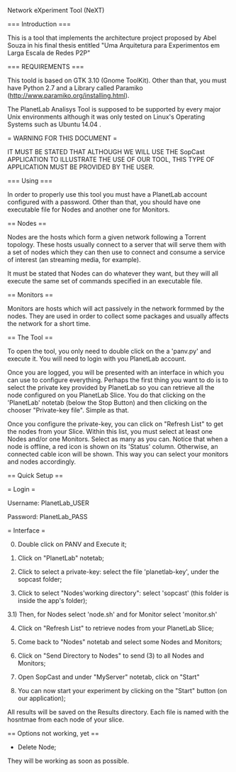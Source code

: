 Network eXperiment Tool (NeXT)

=== Introduction ===

This is a tool that implements the architecture project proposed by Abel Souza in his final 
thesis entitled "Uma Arquitetura para Experimentos em Larga Escala de Redes P2P"

=== REQUIREMENTS ===

This toold is based on GTK 3.10 (Gnome ToolKit). Other than that, you must have Python 2.7 and a Library called Paramiko (http://www.paramiko.org/installing.html).

The PlanetLab Analisys Tool is supposed to be supported by every major Unix environments although it was only tested on Linux's Operating Systems such as Ubuntu 14.04 .

= WARNING FOR THIS DOCUMENT =

IT MUST BE STATED THAT ALTHOUGH WE WILL USE THE SopCast APPLICATION TO ILLUSTRATE THE USE OF OUR TOOL, THIS TYPE OF APPLICATION MUST BE PROVIDED BY THE USER.

=== Using ===

In order to properly use this tool you must have a PlanetLab account configured with a password. Other than that, you should have one executable file for Nodes and another one for Monitors.

== Nodes ==

Nodes are the hosts which form a given network following a Torrent topology. These hosts usually connect to a server that will serve them with a set of nodes which they can then use to connect and consume a service of interest (an streaming media, for example). 

It must be stated that Nodes can do whatever they want, but they will all execute the same set of commands specified in an executable file.

== Monitors ==

Monitors are hosts which will act passively in the network formmed by the nodes. They are used in order to collect some packages and usually affects the network for a short time.

== The Tool ==

To open the tool, you only need to double click on the a 'panv.py' and execute it. You will need to login with you PlanetLab account.

Once you are logged, you will be presented with an interface in which you can use to configure everything. Perhaps the first thing you want to do is to select the private key provided by PlanetLab so you can retrieve all the node configured on you PlanetLab Slice.
You do that clicking on the 'PlanetLab' notetab (below the Stop Button) and then clicking on the chooser "Private-key file". Simple as that.

Once you configure the private-key, you can click on "Refresh List" to get the nodes from your Slice. Within this list, you must select
at least one Nodes and/or one Monitors. Select as many as you can. Notice that when a node is offline, a red icon is shown on its 'Status' column. Otherwise, an connected cable icon will be shown. This way you can select your monitors and nodes accordingly.


== Quick Setup ==

= Login =

Username: PlanetLab_USER

Password: PlanetLab_PASS

= Interface =

0) Double click on PANV and Execute it;

1) Click on "PlanetLab" notetab;

2) Click to select a private-key: select the file 'planetlab-key', under the sopcast folder;

3) Click to select "Nodes'working directory": select 'sopcast' (this folder is inside the app's folder);

3.1) Then, for Nodes select 'node.sh' and for Monitor select 'monitor.sh'

4) Click on "Refresh List" to retrieve nodes from your PlanetLab Slice;

5) Come back to "Nodes" notetab and select some Nodes and Monitors;

6) Click on "Send Directory to Nodes" to send (3) to all Nodes and Monitors;

7) Open SopCast and under "MyServer" notetab, click on "Start"

8) You can now start your experiment by clicking on the "Start" button (on our application);


All results will be saved on the Results directory. Each file is named with the hosntmae from each node of your slice. 

== Options not working, yet ==

- Delete Node;

They will be working as soon as possible.
